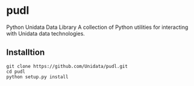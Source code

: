 # pudl

Python Unidata Data Library
A collection of Python utilities for interacting with Unidata data
technologies.

## Installtion

    git clone https://github.com/Unidata/pudl.git
    cd pudl
    python setup.py install
